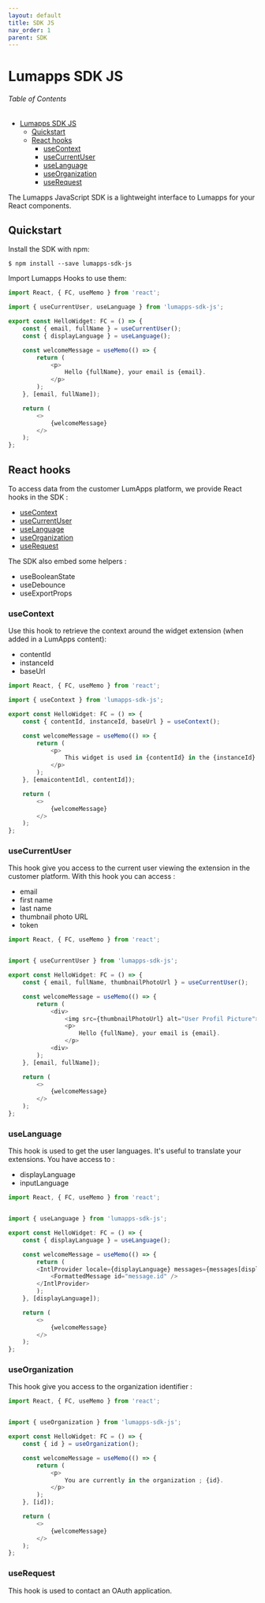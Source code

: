 ```yaml
---
layout: default
title: SDK JS
nav_order: 1
parent: SDK
---
```


# Lumapps SDK JS

<h6>Table of Contents</h6>

- [Lumapps SDK JS](#lumapps-sdk-js)
  - [Quickstart](#quickstart)
  - [React hooks](#react-hooks)
    - [useContext](#usecontext)
    - [useCurrentUser](#usecurrentuser)
    - [useLanguage](#uselanguage)
    - [useOrganization](#useorganization)
    - [useRequest](#userequest)

The Lumapps JavaScript SDK is a lightweight interface to Lumapps for your React components.

## Quickstart

Install the SDK with npm:

```console
$ npm install --save lumapps-sdk-js
```

Import Lumapps Hooks to use them:

```javascript
import React, { FC, useMemo } from 'react';

import { useCurrentUser, useLanguage } from 'lumapps-sdk-js';

export const HelloWidget: FC = () => {
    const { email, fullName } = useCurrentUser();
    const { displayLanguage } = useLanguage();

    const welcomeMessage = useMemo(() => {
        return (
            <p>
                Hello {fullName}, your email is {email}.
            </p>
        );
    }, [email, fullName]);

    return (
        <>
            {welcomeMessage}
        </>
    );
};
```

## React hooks
To access data from the customer LumApps platform, we provide React hooks in the SDK :

 - [useContext](#usecontext)
 - [useCurrentUser](#usecurrentuser)
 - [useLanguage](#uselanguage)
 - [useOrganization](#useorganization)
 - [useRequest](#userequest)

The SDK also embed some helpers :
 - useBooleanState
 - useDebounce
 - useExportProps

### useContext
Use this hook to retrieve the context around the widget extension (when added in a LumApps content): 
 - contentId
 - instanceId
 - baseUrl

```javascript
import React, { FC, useMemo } from 'react';

import { useContext } from 'lumapps-sdk-js';

export const HelloWidget: FC = () => {
    const { contentId, instanceId, baseUrl } = useContext();

    const welcomeMessage = useMemo(() => {
        return (
            <p>
                This widget is used in {contentId} in the {instanceId} instance. The environment base URL is : {baseUrl}
            </p>
        );
    }, [emaicontentIdl, contentId]);

    return (
        <>
            {welcomeMessage}
        </>
    );
};
```


### useCurrentUser
This hook give you access to the current user viewing the extension in the customer platform.
With this hook you can access : 
 - email
 - first name
 - last name
 - thumbnail photo URL
 - token

```javascript
import React, { FC, useMemo } from 'react';


import { useCurrentUser } from 'lumapps-sdk-js';

export const HelloWidget: FC = () => {
    const { email, fullName, thumbnailPhotoUrl } = useCurrentUser();

    const welcomeMessage = useMemo(() => {
        return (
            <div>
                <img src={thumbnailPhotoUrl} alt="User Profil Picture">
                <p>
                    Hello {fullName}, your email is {email}.
                </p>
            <div>
        );
    }, [email, fullName]);

    return (
        <>
            {welcomeMessage}
        </>
    );
};
```

### useLanguage
This hook is used to get the user languages. It's useful to translate your extensions.
You have access to : 
 - displayLanguage
 - inputLanguage

```javascript
import React, { FC, useMemo } from 'react';


import { useLanguage } from 'lumapps-sdk-js';

export const HelloWidget: FC = () => {
    const { displayLanguage } = useLanguage();

    const welcomeMessage = useMemo(() => {
        return (
        <IntlProvider locale={displayLanguage} messages={messages[displayLanguage]}>
            <FormattedMessage id="message.id" />
        </IntlProvider>
        );
    }, [displayLanguage]);

    return (
        <>
            {welcomeMessage}
        </>
    );
};
```

### useOrganization
This hook give you access to the organization identifier : 

```javascript
import React, { FC, useMemo } from 'react';


import { useOrganization } from 'lumapps-sdk-js';

export const HelloWidget: FC = () => {
    const { id } = useOrganization();

    const welcomeMessage = useMemo(() => {
        return (
            <p>
                You are currently in the organization ; {id}.
            </p>
        );
    }, [id]);

    return (
        <>
            {welcomeMessage}
        </>
    );
};
```

### useRequest
This hook is used to contact an OAuth application. 
